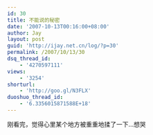 ```yaml
---
id: 30
title: 不能说的秘密
date: '2007-10-13T00:16:00+08:00'
author: Jay
layout: post
guid: 'http://ijay.net.cn/log/?p=30'
permalink: /2007/10/13/30
dsq_thread_id:
    - '4270597111'
views:
    - '3254'
shorturl:
    - 'http://goo.gl/N3FLX'
duoshuo_thread_id:
    - '6.3356015871588E+18'
---
```


刚看完，觉得心里某个地方被重重地揉了一下…想哭